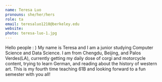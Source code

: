 ```yaml
---
name: Teresa Luo
pronouns: she/her/hers
role: ta
email: teresaluo1210@berkeley.edu
website: 
photo: teresa-luo-1.jpg
---
```


Hello people : ) My name is Teresa and I am a junior studying Computer Science and Data Science. I am from Chengdu, Beijing, and Palos Verdes(LA), currently getting my daily dose of corgi and motorcycle content, trying to learn German, and reading about the history of western art. This is my fourth time teaching 61B and looking forward to a fun semester with you all!